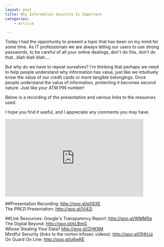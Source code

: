 ```yaml
---
layout: post
title: Why Information Security Is Important
categories:
    - Article

---
```


Today I had the opportunity to present a topic that has been on my mind for some time.
As IT professionals we are always telling our users to use strong passwords, to
be careful of all your online dealings, don't do this, don't do that...blah blah blah....

But why do we have to repeat ourselves? I'm thinking that perhaps we need to help
people understand why information has value, just like we intuitively know the value
of our credit cards or more tangible belongings. Once people understand the value
of information, protecting it becomes second nature. Just like your ATM PIN number!

Below is a recording of the presentation and various links to the resources used.

I hope you find it useful, and I appreciate any comments you may have.

<iframe frameborder="0"  width="450" height="253" name="vidly-frame" src="http://vid.ly/embeded.html?link=2k8h4a&autoplay=false"><a target='_blank' href='http://vid.ly/2k8h4a'><img src='http://cf.cdn.vid.ly/2k8h4a/poster.jpg' /></a></iframe>

##Presentation
Recording: <http://goo.gl/e0SXE>  
The PREZI Presentation: <http://goo.gl/Vi42i>  

##Link Resources:
Google's Transparency Report: <http://goo.gl/WMMSe>  
The Digital Beyond: <http://goo.gl/kLBmG>  
Whose Stealing Your Data? <http://goo.gl/ZHK9M>  
Mindful Security (links to the norton infosec videos): <http://goo.gl/0HHJz>  
On Guard On Line: <http://goo.gl/u6wKE>  
